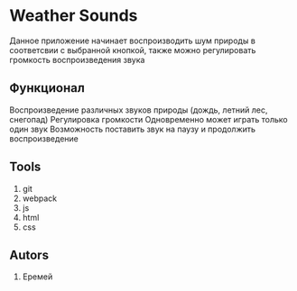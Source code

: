 # Weather Sounds
Данное приложение начинает воспроизводить шум природы в соответсвии с выбранной кнопкой,
также можно регулировать громкость воспроизведения звука
## Функционал
Воспроизведение различных звуков природы (дождь, летний лес, снегопад)
Регулировка громкости
Одновременно может играть только один звук
Возможность поставить звук на паузу и продолжить воспроизведение
## Tools
1. git
2. webpack
3. js
4. html
5. css
## Autors
1. Еремей
